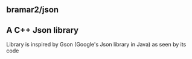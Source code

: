 ## bramar2/json
## A C++ Json library
Library is inspired by Gson (Google's Json library in Java) as seen by its code